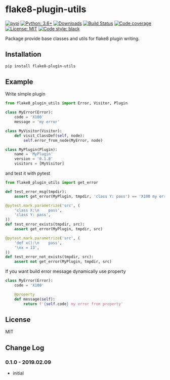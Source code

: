 # flake8-plugin-utils

[![pypi](https://badge.fury.io/py/flake8-plugin-utils.svg)](https://pypi.org/project/flake8-plugin-utils)
[![Python: 3.6+](https://img.shields.io/badge/Python-3.6+-blue.svg)](https://pypi.org/project/flake8-plugin-utils)
[![Downloads](https://img.shields.io/pypi/dm/flake8-plugin-utils.svg)](https://pypistats.org/packages/flake8-plugin-utils)
[![Build Status](https://travis-ci.org/Afonasev/flake8-plugin-utils.svg?branch=master)](https://travis-ci.org/Afonasev/flake8-plugin-utils)
[![Code coverage](https://codecov.io/gh/afonasev/flake8-plugin-utils/branch/master/graph/badge.svg)](https://codecov.io/gh/afonasev/flake8-plugin-utils)
[![License: MIT](https://img.shields.io/badge/License-MIT-green.svg)](https://en.wikipedia.org/wiki/MIT_License)
[![Code style: black](https://img.shields.io/badge/code%20style-black-000000.svg)](https://github.com/ambv/black)

Package provide base classes and utils for flake8 plugin writing.

## Installation

```bash
pip install flake8-plugin-utils
```

## Example

Write simple plugin

```python
from flake8_plugin_utils import Error, Visitor, Plugin

class MyError(Error):
    code = 'X100'
    message = 'my error'

class MyVisitor(Visitor):
    def visit_ClassDef(self, node):
        self.error_from_node(MyError, node)

class MyPlugin(Plugin):
    name = 'MyPlugin'
    version = '0.1.0'
    visitors = [MyVisitor]
```

and test it with pytest

```python
from flake8_plugin_utils import get_error

def test_error_msg(tmpdir):
    assert get_error(MyPlugin, tmpdir, 'class Y: pass') == 'X100 my error'

@pytest.mark.parametrize('src', (
    'class X:\n    pass',
    'class Y: pass',
))
def test_error_exists(tmpdir, src):
    assert get_error(MyPlugin, tmpdir, src)

@pytest.mark.parametrize('src', (
    'def x():\n    pass',
    '\nx = 13',
))
def test_error_not_exists(tmpdir, src):
    assert not get_error(MyPlugin, tmpdir, src)
```

If you want build error message dynamically use property

```python
class MyError(Error):
    code = 'X100'

    @property
    def message(self):
        return f'{self.code} my error from property'
```

## License

MIT

## Change Log

### 0.1.0 - 2019.02.09

* initial
